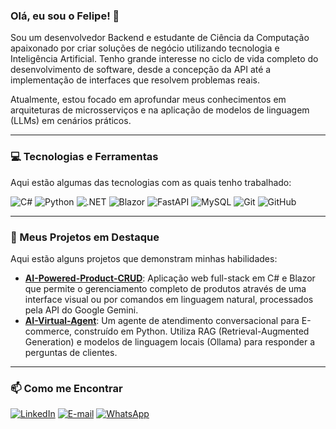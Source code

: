 ### Olá, eu sou o Felipe! 👋

Sou um desenvolvedor Backend e estudante de Ciência da Computação apaixonado por criar soluções de negócio utilizando tecnologia e Inteligência Artificial. Tenho grande interesse no ciclo de vida completo do desenvolvimento de software, desde a concepção da API até a implementação de interfaces que resolvem problemas reais.

Atualmente, estou focado em aprofundar meus conhecimentos em arquiteturas de microsserviços e na aplicação de modelos de linguagem (LLMs) em cenários práticos.

---

### 💻 Tecnologias e Ferramentas

Aqui estão algumas das tecnologias com as quais tenho trabalhado:

![C#](https://img.shields.io/badge/C%23-239120?style=for-the-badge&logo=c-sharp&logoColor=white)
![Python](https://img.shields.io/badge/python-3670A0?style=for-the-badge&logo=python&logoColor=ffdd54)
![.NET](https://img.shields.io/badge/.NET-512BD4?style=for-the-badge&logo=dotnet&logoColor=white)
![Blazor](https://img.shields.io/badge/blazor-%23512BD4?style=for-the-badge&logo=blazor&logoColor=white)
![FastAPI](https://img.shields.io/badge/FastAPI-005571?style=for-the-badge&logo=fastapi&logoColor=white)
![MySQL](https://img.shields.io/badge/mysql-%2300f.svg?style=for-the-badge&logo=mysql&logoColor=white)
![Git](https://img.shields.io/badge/git-%23F05033.svg?style=for-the-badge&logo=git&logoColor=white)
![GitHub](https://img.shields.io/badge/github-%23121011.svg?style=for-the-badge&logo=github&logoColor=white)

---

### 🚀 Meus Projetos em Destaque

Aqui estão alguns projetos que demonstram minhas habilidades:

* **[AI-Powered-Product-CRUD](https://github.com/felipelopes11/AI-Powered-Product-CRUD)**: Aplicação web full-stack em C# e Blazor que permite o gerenciamento completo de produtos através de uma interface visual ou por comandos em linguagem natural, processados pela API do Google Gemini.
* **[AI-Virtual-Agent](https://github.com/felipelopes11/AI-Virtual-Agent)**: Um agente de atendimento conversacional para E-commerce, construído em Python. Utiliza RAG (Retrieval-Augmented Generation) e modelos de linguagem locais (Ollama) para responder a perguntas de clientes.

---

### 📫 Como me Encontrar

[![LinkedIn](https://img.shields.io/badge/linkedin-%230077B5.svg?style=for-the-badge&logo=linkedin&logoColor=white)](www.linkedin.com/in/felipe-lopes-992ba7292)
[![E-mail](https://img.shields.io/badge/Email-D14836?style=for-the-badge&logo=gmail&logoColor=white)](felipedb.clopes@gmail.com)
[![WhatsApp](https://img.shields.io/badge/WhatsApp-25D366?style=for-the-badge&logo=whatsapp&logoColor=white)](https://wa.me/21999962041)
